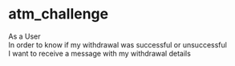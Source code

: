 # atm_challenge

As a User               
In order to know if my withdrawal was successful or unsuccessful               
I want to receive a message with my withdrawal details
